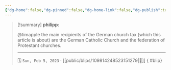 ```yaml
---
{"dg-home":false,"dg-pinned":false,"dg-home-link":false,"dg-publish":true,"type":"blip","disabled rules":["yaml-title","yaml-title-alias","file-name-heading"],"title":"philipp on mastodon @ 2023-02-05","created-date":"2023-02-05T21:27:34","id":109814248523151280,"updated-date":"2025-05-02T08:50:43","dg-path":"blips/109814248523151279.md","permalink":"/blips/109814248523151279/","dgPassFrontmatter":true,"created":"2023-02-05T21:27:34","updated":"2025-05-02T08:50:43"}
---
```


> [!summary] **philipp**:
>
> @timapple the main recipients of the German church tax (which this article is about) are the German Catholic Church and the federation of Protestant churches.
> - - -
>
> 🗓️ `Sun, Feb 5, 2023` · [[public/blips/109814248523151279\|🔗]]
{ #blip}

